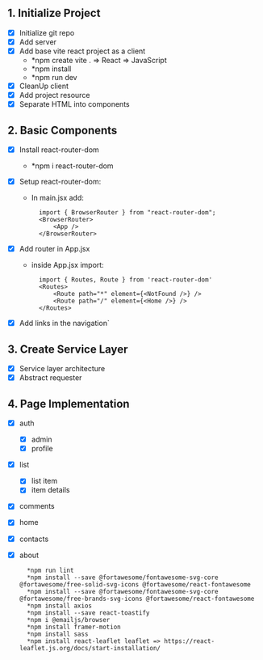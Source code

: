 ## 1. Initialize Project
- [x] Initialize git repo
- [x] Add server
- [x] Add base vite react project as a client 
    - *npm create vite . => React => JavaScript
    - *npm install
    - *npm run dev
- [x] CleanUp client
- [x] Add project resource
- [x] Separate HTML into components

## 2. Basic Components
- [x] Install react-router-dom 
    - *npm i react-router-dom 
- [x] Setup react-router-dom:
    * In main.jsx add:
     
            import { BrowserRouter } from "react-router-dom";
            <BrowserRouter>
                <App />
            </BrowserRouter> 


- [x] Add router in App.jsx
  
    * inside App.jsx import:
     
            import { Routes, Route } from 'react-router-dom'
            <Routes>
                <Route path="*" element={<NotFound />} />
                <Route path="/" element={<Home />} />
            </Routes>
- [x] Add links in the navigation`   
## 3. Create Service Layer
- [x] Service layer architecture
- [x] Abstract requester
## 4. Page Implementation
- [x] auth
  - [x] admin
  - [x] profile
- [x] list
  - [x] list item
  - [x] item details
- [x] comments
- [x] home
- [x] contacts
- [x] about





        *npm run lint
        *npm install --save @fortawesome/fontawesome-svg-core @fortawesome/free-solid-svg-icons @fortawesome/react-fontawesome
        *npm install --save @fortawesome/fontawesome-svg-core @fortawesome/free-brands-svg-icons @fortawesome/react-fontawesome
        *npm install axios
        *npm install --save react-toastify
        *npm i @emailjs/browser
        *npm install framer-motion
        *npm install sass
        *npm install react-leaflet leaflet => https://react-leaflet.js.org/docs/start-installation/

